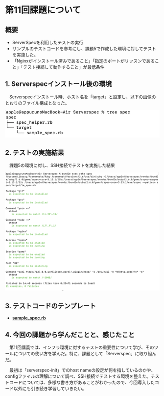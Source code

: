 # 第11回課題について

## 概要

* ServerSpecを利用したテストの実行
* サンプルのテストコードを参考にし、課題5で作成した環境に対してテストを実施した。
* 「Nginxがインストール済みであること」「指定のポートがリッスンであること」「テスト接続して動作すること」が最低条件



## 1. Serverspecインストール後の環境  
&emsp;Serverspecインストール時、ホスト名を「target」と設定し、以下の画像のとおりのファイル構成となった。

![1.tree](images11/1.tree.png)


## 2. テストの実施結果  
&emsp;課題5の環境に対し、SSH接続でテストを実施した結果  

![2.test](images11/2.test.png)  


## 3. テストコードのテンプレート  
 - [**sample_spec.rb**](/template11/sample_spec.rb)      

 
## 4. 今回の課題から学んだことと、感じたこと  
&emsp;第11回講義では、インフラ環境に対するテストの重要性について学び、そのツールについての使い方を学んだ。特に、課題として「Serverspec」に取り組んだ。
  
&emsp;最初は「serverspec-init」でのhost nameの設定が何を指しているのかや、configファイルの理解について調べ、SSH接続でテストする環境を整えた。テストコードについては、多様な書き方があることがわかったので、今回導入したコード以外にも引き続き学習していきたい。

